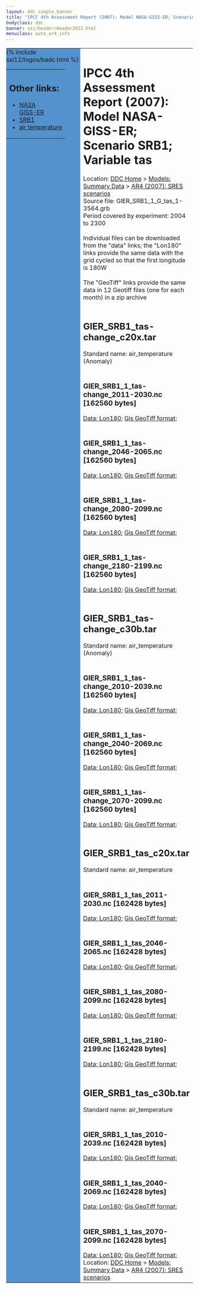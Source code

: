 ```yaml
---
layout: ddc_simple_banner
title: "IPCC 4th Assessment Report (2007): Model NASA-GISS-ER; Scenario SRB1; Variable tas"
bodyclass: ddc
banner: ssi/header/Header2012.html
menuclass: auto_ar4_info
---
```



<table width="100%" border="0" cellspacing="0" cellpadding="0" style="border-collapse: collapse;">
<tr style="margin:0;padding:0;border:0;">
<td style="margin:0;padding:0;border:0;height:1pt;width:150pt;background:#5492CD;" valign="top" >

<div id="lh-col2" class="auto_ar4_info">
<table class="menumain" bgcolor="#5492CD" cellspacing="0" width="100%" border="0">
<tr><td>
<h2> Other links:</h2>
<ul>
<li><a href="/auto/ar4/model-NASA-GISS-ER.html">NASA<br/>GISS-ER</a></li>
<li><a href="/auto/ar4/scenario-SRB1.html">SRB1</a></li>
<li><a href="/auto/ar4/var-air_temperature.html">air temperature</a></li>
</ul>
</td></tr>
{% include ssi12/logos/badc.html %}
</table>
</div>
</td>
<td><h1>IPCC 4th Assessment Report (2007): Model NASA-GISS-ER; Scenario SRB1; Variable tas</h1>

<!-- Breadcrumb1 -->
<div id="breadcrumb1" align="left">
Location: <a href="/index.html">DDC Home</a> > <a href="/sim/gcm_clim/">Models: Summary Data</a>
> <a href="/sim/gcm_clim/SRES_AR4/index.html">AR4 (2007): SRES scenarios</a>
</div>
<!-- End of Breadcrumb1 -->Source file: GIER_SRB1_1_G_tas_1-3564.grb
<br/>
Period covered by experiment: 2004 to 2300<br/>
<br/>Individual files can be downloaded from the "data" links; the "Lon180" links provide the same data
         with the grid cycled so that the first longitude is 180W<br/>
<br/>The "GeoTiff" links provide the same data in 12 Geotiff files (one for each month)
          in a zip archive<br/>
<br/><h2>GIER_SRB1_tas-change_c20x.tar</h2>
Standard name: air_temperature (Anomaly)<br>
<br/><h3>GIER_SRB1_1_tas-change_2011-2030.nc [162560 bytes]</h3>
<a href="/cgi-bin/downl/ar4_nc/tas/GIER_SRB1_1_tas-change_2011-2030.nc">Data; </a><a href="/cgi-bin/downl/ar4_nc/tas/GIER_SRB1_1_tas-change_2011-2030.cyto180.nc"> Lon180</a>; <a href="/cgi-bin/downl/ar4_tif/tas/GIER_SRB1_1_tas-change_2011-2030.zip">Gis GeoTiff format; </a><br/>
<br/><h3>GIER_SRB1_1_tas-change_2046-2065.nc [162560 bytes]</h3>
<a href="/cgi-bin/downl/ar4_nc/tas/GIER_SRB1_1_tas-change_2046-2065.nc">Data; </a><a href="/cgi-bin/downl/ar4_nc/tas/GIER_SRB1_1_tas-change_2046-2065.cyto180.nc"> Lon180</a>; <a href="/cgi-bin/downl/ar4_tif/tas/GIER_SRB1_1_tas-change_2046-2065.zip">Gis GeoTiff format; </a><br/>
<br/><h3>GIER_SRB1_1_tas-change_2080-2099.nc [162560 bytes]</h3>
<a href="/cgi-bin/downl/ar4_nc/tas/GIER_SRB1_1_tas-change_2080-2099.nc">Data; </a><a href="/cgi-bin/downl/ar4_nc/tas/GIER_SRB1_1_tas-change_2080-2099.cyto180.nc"> Lon180</a>; <a href="/cgi-bin/downl/ar4_tif/tas/GIER_SRB1_1_tas-change_2080-2099.zip">Gis GeoTiff format; </a><br/>
<br/><h3>GIER_SRB1_1_tas-change_2180-2199.nc [162560 bytes]</h3>
<a href="/cgi-bin/downl/ar4_nc/tas/GIER_SRB1_1_tas-change_2180-2199.nc">Data; </a><a href="/cgi-bin/downl/ar4_nc/tas/GIER_SRB1_1_tas-change_2180-2199.cyto180.nc"> Lon180</a>; <a href="/cgi-bin/downl/ar4_tif/tas/GIER_SRB1_1_tas-change_2180-2199.zip">Gis GeoTiff format; </a><br/>
<br/><h2>GIER_SRB1_tas-change_c30b.tar</h2>
Standard name: air_temperature (Anomaly)<br>
<br/><h3>GIER_SRB1_1_tas-change_2010-2039.nc [162560 bytes]</h3>
<a href="/cgi-bin/downl/ar4_nc/tas/GIER_SRB1_1_tas-change_2010-2039.nc">Data; </a><a href="/cgi-bin/downl/ar4_nc/tas/GIER_SRB1_1_tas-change_2010-2039.cyto180.nc"> Lon180</a>; <a href="/cgi-bin/downl/ar4_tif/tas/GIER_SRB1_1_tas-change_2010-2039.zip">Gis GeoTiff format; </a><br/>
<br/><h3>GIER_SRB1_1_tas-change_2040-2069.nc [162560 bytes]</h3>
<a href="/cgi-bin/downl/ar4_nc/tas/GIER_SRB1_1_tas-change_2040-2069.nc">Data; </a><a href="/cgi-bin/downl/ar4_nc/tas/GIER_SRB1_1_tas-change_2040-2069.cyto180.nc"> Lon180</a>; <a href="/cgi-bin/downl/ar4_tif/tas/GIER_SRB1_1_tas-change_2040-2069.zip">Gis GeoTiff format; </a><br/>
<br/><h3>GIER_SRB1_1_tas-change_2070-2099.nc [162560 bytes]</h3>
<a href="/cgi-bin/downl/ar4_nc/tas/GIER_SRB1_1_tas-change_2070-2099.nc">Data; </a><a href="/cgi-bin/downl/ar4_nc/tas/GIER_SRB1_1_tas-change_2070-2099.cyto180.nc"> Lon180</a>; <a href="/cgi-bin/downl/ar4_tif/tas/GIER_SRB1_1_tas-change_2070-2099.zip">Gis GeoTiff format; </a><br/>
<br/><h2>GIER_SRB1_tas_c20x.tar</h2>
Standard name: air_temperature<br>
<br/><h3>GIER_SRB1_1_tas_2011-2030.nc [162428 bytes]</h3>
<a href="/cgi-bin/downl/ar4_nc/tas/GIER_SRB1_1_tas_2011-2030.nc">Data; </a><a href="/cgi-bin/downl/ar4_nc/tas/GIER_SRB1_1_tas_2011-2030.cyto180.nc"> Lon180</a>; <a href="/cgi-bin/downl/ar4_tif/tas/GIER_SRB1_1_tas_2011-2030.zip">Gis GeoTiff format; </a><br/>
<br/><h3>GIER_SRB1_1_tas_2046-2065.nc [162428 bytes]</h3>
<a href="/cgi-bin/downl/ar4_nc/tas/GIER_SRB1_1_tas_2046-2065.nc">Data; </a><a href="/cgi-bin/downl/ar4_nc/tas/GIER_SRB1_1_tas_2046-2065.cyto180.nc"> Lon180</a>; <a href="/cgi-bin/downl/ar4_tif/tas/GIER_SRB1_1_tas_2046-2065.zip">Gis GeoTiff format; </a><br/>
<br/><h3>GIER_SRB1_1_tas_2080-2099.nc [162428 bytes]</h3>
<a href="/cgi-bin/downl/ar4_nc/tas/GIER_SRB1_1_tas_2080-2099.nc">Data; </a><a href="/cgi-bin/downl/ar4_nc/tas/GIER_SRB1_1_tas_2080-2099.cyto180.nc"> Lon180</a>; <a href="/cgi-bin/downl/ar4_tif/tas/GIER_SRB1_1_tas_2080-2099.zip">Gis GeoTiff format; </a><br/>
<br/><h3>GIER_SRB1_1_tas_2180-2199.nc [162428 bytes]</h3>
<a href="/cgi-bin/downl/ar4_nc/tas/GIER_SRB1_1_tas_2180-2199.nc">Data; </a><a href="/cgi-bin/downl/ar4_nc/tas/GIER_SRB1_1_tas_2180-2199.cyto180.nc"> Lon180</a>; <a href="/cgi-bin/downl/ar4_tif/tas/GIER_SRB1_1_tas_2180-2199.zip">Gis GeoTiff format; </a><br/>
<br/><h2>GIER_SRB1_tas_c30b.tar</h2>
Standard name: air_temperature<br>
<br/><h3>GIER_SRB1_1_tas_2010-2039.nc [162428 bytes]</h3>
<a href="/cgi-bin/downl/ar4_nc/tas/GIER_SRB1_1_tas_2010-2039.nc">Data; </a><a href="/cgi-bin/downl/ar4_nc/tas/GIER_SRB1_1_tas_2010-2039.cyto180.nc"> Lon180</a>; <a href="/cgi-bin/downl/ar4_tif/tas/GIER_SRB1_1_tas_2010-2039.zip">Gis GeoTiff format; </a><br/>
<br/><h3>GIER_SRB1_1_tas_2040-2069.nc [162428 bytes]</h3>
<a href="/cgi-bin/downl/ar4_nc/tas/GIER_SRB1_1_tas_2040-2069.nc">Data; </a><a href="/cgi-bin/downl/ar4_nc/tas/GIER_SRB1_1_tas_2040-2069.cyto180.nc"> Lon180</a>; <a href="/cgi-bin/downl/ar4_tif/tas/GIER_SRB1_1_tas_2040-2069.zip">Gis GeoTiff format; </a><br/>
<br/><h3>GIER_SRB1_1_tas_2070-2099.nc [162428 bytes]</h3>
<a href="/cgi-bin/downl/ar4_nc/tas/GIER_SRB1_1_tas_2070-2099.nc">Data; </a><a href="/cgi-bin/downl/ar4_nc/tas/GIER_SRB1_1_tas_2070-2099.cyto180.nc"> Lon180</a>; <a href="/cgi-bin/downl/ar4_tif/tas/GIER_SRB1_1_tas_2070-2099.zip">Gis GeoTiff format; </a><br/>
<!-- Breadcrumb2 -->
<div id="breadcrumb2" align="left">
Location: <a href="/index.html">DDC Home</a> > <a href="/sim/gcm_clim/">Models: Summary Data</a>
> <a href="/sim/gcm_clim/SRES_AR4/index.html">AR4 (2007): SRES scenarios</a>
</div>
<!-- End of Breadcrumb2 --></td></tr></table>
